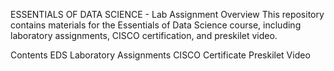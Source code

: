  ESSENTIALS OF DATA SCIENCE - Lab Assignment
Overview
This repository contains materials for the Essentials of Data Science course, including laboratory assignments, CISCO certification, and preskilet video.

Contents
EDS Laboratory Assignments
CISCO Certificate
Preskilet Video
